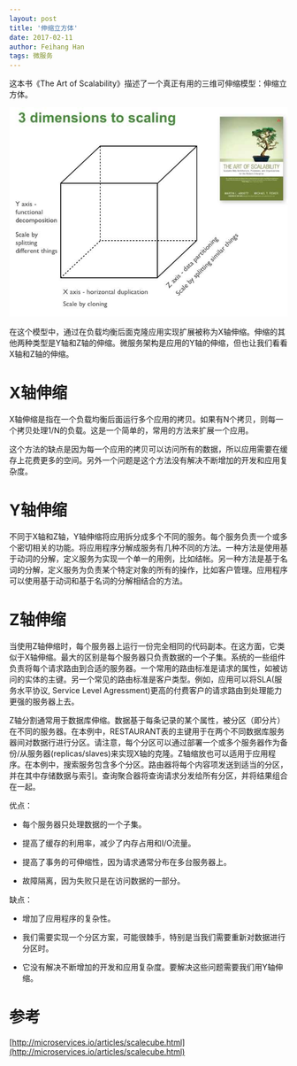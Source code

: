 ```yaml
---
layout: post
title: '伸缩立方体'
date: 2017-02-11
author: Feihang Han
tags: 微服务
---
```


这本书《The Art of Scalability》描述了一个真正有用的三维可伸缩模型：伸缩立方体。

![](/assets/doc_imgs/DecomposingApplications.021.jpg)

在这个模型中，通过在负载均衡后面克隆应用实现扩展被称为X轴伸缩。伸缩的其他两种类型是Y轴和Z轴的伸缩。微服务架构是应用的Y轴的伸缩，但也让我们看看X轴和Z轴的伸缩。

# X轴伸缩

X轴伸缩是指在一个负载均衡后面运行多个应用的拷贝。如果有N个拷贝，则每一个拷贝处理1/N的负载。这是一个简单的，常用的方法来扩展一个应用。

这个方法的缺点是因为每一个应用的拷贝可以访问所有的数据，所以应用需要在缓存上花费更多的空间。另外一个问题是这个方法没有解决不断增加的开发和应用复杂度。

# Y轴伸缩

不同于X轴和Z轴，Y轴伸缩将应用拆分成多个不同的服务。每个服务负责一个或多个密切相关的功能。将应用程序分解成服务有几种不同的方法。一种方法是使用基于动词的分解，定义服务为实现一个单一的用例，比如结帐。另一种方法是基于名词的分解，定义服务为负责某个特定对象的所有的操作，比如客户管理。应用程序可以使用基于动词和基于名词的分解相结合的方法。

# Z轴伸缩

当使用Z轴伸缩时，每个服务器上运行一份完全相同的代码副本。在这方面，它类似于X轴伸缩。最大的区别是每个服务器只负责数据的一个子集。系统的一些组件负责将每个请求路由到合适的服务器。一个常用的路由标准是请求的属性，如被访问的实体的主键。另一个常见的路由标准是客户类型。例如，应用可以将SLA\(服务水平协议, Service Level Agressment\)更高的付费客户的请求路由到处理能力更强的服务器上去。

Z轴分割通常用于数据库伸缩。数据基于每条记录的某个属性，被分区（即分片）在不同的服务器。在本例中，RESTAURANT表的主键用于在两个不同数据库服务器间对数据行进行分区。请注意，每个分区可以通过部署一个或多个服务器作为备份/从服务器\(replicas/slaves\)来实现X轴的克隆。Z轴缩放也可以适用于应用程序。在本例中，搜索服务包含多个分区。路由器将每个内容项发送到适当的分区，并在其中存储数据与索引。查询聚合器将查询请求分发给所有分区，并将结果组合在一起。

优点：

* 每个服务器只处理数据的一个子集。

* 提高了缓存的利用率，减少了内存占用和I/O流量。

* 提高了事务的可伸缩性，因为请求通常分布在多台服务器上。

* 故障隔离，因为失败只是在访问数据的一部分。

缺点：

* 增加了应用程序的复杂性。

* 我们需要实现一个分区方案，可能很棘手，特别是当我们需要重新对数据进行分区时。

* 它没有解决不断增加的开发和应用复杂度。要解决这些问题需要我们用Y轴伸缩。

# 参考

[http://microservices.io/articles/scalecube.html](http://microservices.io/articles/scalecube.html)

